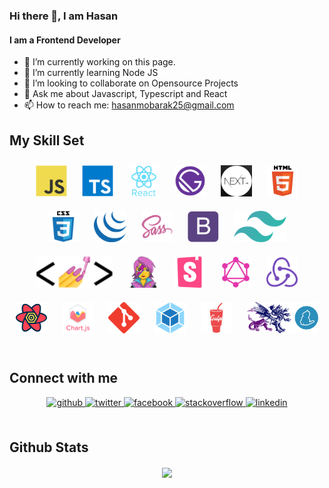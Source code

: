 ### Hi there 👋, I am Hasan

#### I am a Frontend Developer

- 🔭 I’m currently working on this page.
- 🌱 I’m currently learning Node JS
- 👯 I’m looking to collaborate on Opensource Projects
- 💬 Ask me about Javascript, Typescript and React
- 📫 How to reach me: hasanmobarak25@gmail.com

## My Skill Set

<div align="center">  
    <img style="margin: 10px" src="./images/javascript-original.svg" alt="JavaScript" height="50" />  
    <img style="margin: 10px" src="./images/typescript-original.svg" alt="TypeScript" height="50" />  
    <img style="margin: 10px" src="./images/react-original-wordmark.svg" alt="React" height="50" />  
    <img style="margin: 10px" src="./images/gatsby.png" alt="Gatsby" height="50" />    
    <img style="margin: 10px" src="./images/nextjs.png" alt="nextjs" height="50" />  
    <img style="margin: 10px" src="./images/html5-original-wordmark.svg" alt="HTML5" height="50" />  
    <img style="margin: 10px" src="./images/css3-original-wordmark.svg" alt="CSS3" height="50" /> 
    <img style="margin: 10px" src="./images/jquery.png" alt="jQuery" height="50" />  
    <img style="margin: 10px" src="./images/sass-original.svg" alt="Sass" height="50" />  
    <img style="margin: 10px" src="./images/bootstrap-plain.svg" alt="Bootstrap" height="50" />  
    <img style="margin: 10px" src="./images/tailwindcss-ar21.png" alt="tailwindcss" height="50" />  
    <img style="margin: 10px" src="./images/styled-components.png" alt="styled-components" height="50" />  
    <img style="margin: 10px" src="./images/emotion.png" alt="emotion" height="50" /> 
    <img style="margin: 10px" src="./images/storybook.png" alt="storybook" height="50" /> 
    <img style="margin: 10px" src="./images/graphql.png" alt="GraphQL" height="50" />  
    <img style="margin: 10px" src="./images/redux-original.svg" alt="Redux" height="50" />  
    <img style="margin: 10px" src="./images/react-query.svg" alt="react-query" height="50" /> 
    <img style="margin: 10px" src="./images/logo-title.svg" alt="Chart.js" height="50" />  
    <img style="margin: 10px" src="./images/git-scm-icon.svg" alt="Git" height="50" />  
    <img style="margin: 10px" src="./images/webpack-original.svg" alt="Webpack" height="50" />  
    <img style="margin: 10px" src="./images/gulp-plain.svg" alt="gulp.js" height="50" />
    <img style="margin: 10px" src="./images/lerna.png" alt="lerna and yarn" height="50" />
</div>

<br/>

## Connect with me  
<div align="center">
    <a href="https://github.com/hasanm95" target="_blank">
        <img src=https://img.shields.io/badge/github-%2324292e.svg?&style=for-the-badge&logo=github&logoColor=white alt=github style="margin-bottom: 5px;" />
    </a>
    <a href="https://twitter.com/hasanm025" target="_blank">
        <img src=https://img.shields.io/badge/twitter-%2300acee.svg?&style=for-the-badge&logo=twitter&logoColor=white alt=twitter style="margin-bottom: 5px;" />
    </a>
    <a href="https://www.facebook.com/hasanm025" target="_blank">
        <img src=https://img.shields.io/badge/facebook-%232E87FB.svg?&style=for-the-badge&logo=facebook&logoColor=white alt=facebook style="margin-bottom: 5px;" />
    </a>
    <a href="https://stackoverflow.com/users/6479863" target="_blank">
        <img src=https://img.shields.io/badge/stackoverflow-%23F28032.svg?&style=for-the-badge&logo=stackoverflow&logoColor=white alt=stackoverflow style="margin-bottom: 5px;" />
    </a>  
    <a href="https://linkedin.com/in/hasanm025" target="_blank">
        <img src=https://img.shields.io/badge/linkedin-%231E77B5.svg?&style=for-the-badge&logo=linkedin&logoColor=white alt=linkedin style="margin-bottom: 5px;" />
    </a>  
</div>  
  

<br/>  


## Github Stats  
<div align="center"><img src="https://github-readme-stats.vercel.app/api?username=hasanm95&show_icons=true&count_private=true&hide_border=true" align="center" /></div>  

<br/>  
